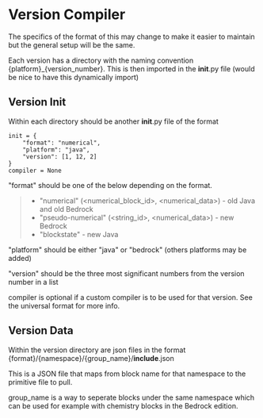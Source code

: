 # Version Compiler

The specifics of the format of this may change to make it easier to maintain but the general setup will be the same.

Each version has a directory with the naming convention {platform}_{version_number}. This is then imported in the __init__.py file (would be nice to have this dynamically import)

## Version Init
Within each directory should be another __init__.py file of the format

~~~~
init = {
	"format": "numerical",
	"platform": "java",
	"version": [1, 12, 2]
}
compiler = None
~~~~

"format" should be one of the below depending on the format.
> * "numerical" (<numerical_block_id>, <numerical_data>) - old Java and old Bedrock
> * "pseudo-numerical" (<string_id>, <numerical_data>) - new Bedrock
> * "blockstate" - new Java

"platform" should be either "java" or "bedrock" (others platforms may be added)

"version" should be the three most significant numbers from the version number in a list

compiler is optional if a custom compiler is to be used for that version. See the universal format for more info.

## Version Data

Within the version directory are json files in the format {format}/{namespace}/{group_name}/__include__.json

This is a JSON file that maps from block name for that namespace to the primitive file to pull.

group_name is a way to seperate blocks under the same namespace which can be used for example with chemistry blocks in the Bedrock edition.
